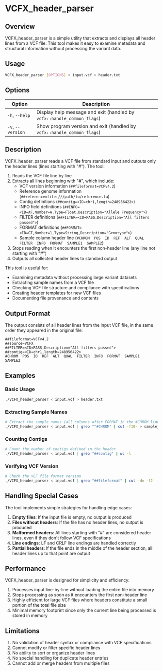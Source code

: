# VCFX_header_parser

## Overview

VCFX_header_parser is a simple utility that extracts and displays all header lines from a VCF file. This tool makes it easy to examine metadata and structural information without processing the variant data.

## Usage

```bash
VCFX_header_parser [OPTIONS] < input.vcf > header.txt
```

## Options

| Option | Description |
|--------|-------------|
| `-h`, `--help` | Display help message and exit (handled by `vcfx::handle_common_flags`) |
| `-v`, `--version` | Show program version and exit (handled by `vcfx::handle_common_flags`) |

## Description

VCFX_header_parser reads a VCF file from standard input and outputs only the header lines (lines starting with "#"). The tool:

1. Reads the VCF file line by line
2. Extracts all lines beginning with "#", which include:
   - VCF version information (`##fileformat=VCFv4.2`)
   - Reference genome information (`##reference=file:///path/to/reference.fa`)
   - Contig definitions (`##contig=<ID=chr1,length=248956422>`)
   - INFO field definitions (`##INFO=<ID=AF,Number=A,Type=Float,Description="Allele Frequency">`)
   - FILTER definitions (`##FILTER=<ID=PASS,Description="All filters passed">`)
   - FORMAT definitions (`##FORMAT=<ID=GT,Number=1,Type=String,Description="Genotype">`)
   - Sample column header line (`#CHROM  POS  ID  REF  ALT  QUAL  FILTER  INFO  FORMAT  SAMPLE1  SAMPLE2`)
3. Stops reading when it encounters the first non-header line (any line not starting with "#")
4. Outputs all collected header lines to standard output

This tool is useful for:
- Examining metadata without processing large variant datasets
- Extracting sample names from a VCF file
- Checking VCF file structure and compliance with specifications
- Creating header templates for new VCF files
- Documenting file provenance and contents

## Output Format

The output consists of all header lines from the input VCF file, in the same order they appeared in the original file:

```
##fileformat=VCFv4.2
##source=VCFX
##FILTER=<ID=PASS,Description="All filters passed">
##contig=<ID=chr1,length=248956422>
#CHROM  POS  ID  REF  ALT  QUAL  FILTER  INFO  FORMAT  SAMPLE1  SAMPLE2
```

## Examples

### Basic Usage

```bash
./VCFX_header_parser < input.vcf > header.txt
```

### Extracting Sample Names

```bash
# Extract the sample names (all columns after FORMAT in the #CHROM line)
./VCFX_header_parser < input.vcf | grep "^#CHROM" | cut -f10- > sample_names.txt
```

### Counting Contigs

```bash
# Count the number of contigs defined in the header
./VCFX_header_parser < input.vcf | grep "##contig" | wc -l
```

### Verifying VCF Version

```bash
# Check the VCF file format version
./VCFX_header_parser < input.vcf | grep "##fileformat" | cut -d= -f2
```

## Handling Special Cases

The tool implements simple strategies for handling edge cases:

1. **Empty files**: If the input file is empty, no output is produced
2. **Files without headers**: If the file has no header lines, no output is produced
3. **Malformed headers**: All lines starting with "#" are considered header lines, even if they don't follow VCF specifications
4. **Line endings**: LF and CRLF line endings are handled correctly
5. **Partial headers**: If the file ends in the middle of the header section, all header lines up to that point are output

## Performance

VCFX_header_parser is designed for simplicity and efficiency:

1. Processes input line-by-line without loading the entire file into memory
2. Stops processing as soon as it encounters the first non-header line
3. Highly efficient for large VCF files where headers constitute a small portion of the total file size
4. Minimal memory footprint since only the current line being processed is stored in memory

## Limitations

1. No validation of header syntax or compliance with VCF specifications
2. Cannot modify or filter specific header lines
3. No ability to sort or organize header lines
4. No special handling for duplicate header entries
5. Cannot add or merge headers from multiple files 